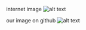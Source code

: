 internet image
![alt text](https://exoticcars.enterprise.com/etc/designs/exotics/clientlibs/dist/img/homepage/Homepage-Hero-Car.png)

our image on github
![alt text](https://charlottelch.github.io/webdesign/fashion/images/1054925312_273912426.jpg)

